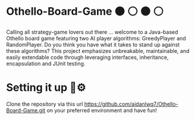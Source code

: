# Othello-Board-Game ⚫ ⚪ ⚫ ⚪
Calling all strategy-game lovers out there ... welcome to a Java-based Othello board game featuring two AI player algorithms: GreedyPlayer and RandomPlayer. Do you think you have what it takes to stand up against these algorithms? This project emphasizes unbreakable, maintainable, and easily extendable code through leveraging interfaces, inheritance, encapsulation and JUnit testing.

# Setting it up 🔧⚙️
Clone the repository via this url https://github.com/aidanlwq7/Othello-Board-Game.git on your preferred environment and have fun!
